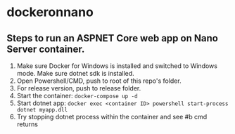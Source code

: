# dockeronnano
## Steps to run an ASPNET Core web app on Nano Server container.
1. Make sure Docker for Windows is installed and switched to Windows mode. Make sure dotnet sdk is installed.
2. Open Powershell/CMD, push to root of this repo's folder.
3. For release version, push to release folder.
  1. Start the container: `docker-compose up -d`
  2. Start dotnet app: `docker exec <container ID> powershell start-process dotnet myapp.dll`
  3. Try stopping dotnet process within the container and see #b cmd returns
